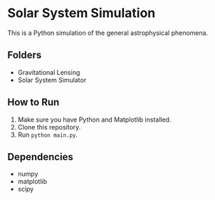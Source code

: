 # Solar System Simulation

This is a Python simulation of the general astrophysical phenomena. 

## Folders

* Gravitational Lensing
* Solar System Simulator

## How to Run

1.  Make sure you have Python and Matplotlib installed.
2.  Clone this repository.
3.  Run `python main.py`.

## Dependencies

* numpy
* matplotlib
* scipy 